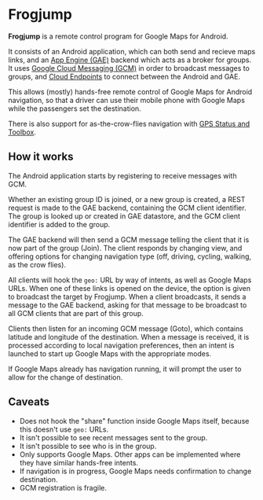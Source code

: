 # Frogjump #

**Frogjump** is a remote control program for Google Maps for Android.

It consists of an Android application, which can both send and recieve maps links, and an [App Engine (GAE)](https://cloud.google.com/appengine/) backend which acts as a broker for groups.  It uses [Google Cloud Messaging (GCM)](https://developers.google.com/cloud-messaging/) in order to broadcast messages to groups, and [Cloud Endpoints](https://cloud.google.com/endpoints/) to connect between the Android and GAE.

This allows (mostly) hands-free remote control of Google Maps for Android navigation, so that a driver can use their mobile phone with Google Maps while the passengers set the destination.

There is also support for as-the-crow-flies navigation with [GPS Status and Toolbox](https://play.google.com/store/apps/details?id=com.eclipsim.gpsstatus2).

## How it works ##

The Android application starts by registering to receive messages with GCM.

Whether an existing group ID is joined, or a new group is created, a REST request is made to the GAE backend, containing the GCM client identifier.  The group is looked up or created in GAE datastore, and the GCM client identifier is added to the group.

The GAE backend will then send a GCM message telling the client that it is now part of the group (Join).  The client responds by changing view, and offering options for changing navigation type (off, driving, cycling, walking, as the crow flies).

All clients will hook the `geo:` URL by way of intents, as well as Google Maps URLs.  When one of these links is opened on the device, the option is given to broadcast the target by Frogjump.  When a client broadcasts, it sends a message to the GAE backend, asking for that message to be broadcast to all GCM clients that are part of this group.

Clients then listen for an incoming GCM message (Goto), which contains latitude and longitude of the destination.  When a message is received, it is processed according to local navigation preferences, then an intent is launched to start up Google Maps with the appropriate modes.

If Google Maps already has navigation running, it will prompt the user to allow for the change of destination.

## Caveats ##

* Does not hook the "share" function inside Google Maps itself, because this doesn't use `geo:` URLs.
* It isn't possible to see recent messages sent to the group.
* It isn't possible to see who is in the group.
* Only supports Google Maps. Other apps can be implemented where they have similar hands-free intents.
* If navigation is in progress, Google Maps needs confirmation to change destination.
* GCM registration is fragile.

